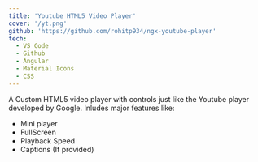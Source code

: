 ```yaml
---
title: 'Youtube HTML5 Video Player'
cover: '/yt.png'
github: 'https://github.com/rohitp934/ngx-youtube-player'
tech:
  - VS Code
  - Github
  - Angular
  - Material Icons
  - CSS
---
```


A Custom HTML5 video player with controls just like the Youtube player developed by Google. Inludes major features like:

- Mini player
- FullScreen
- Playback Speed
- Captions (If provided)
